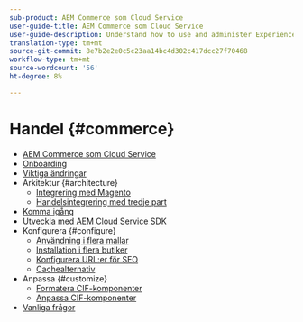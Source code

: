 ```yaml
---
sub-product: AEM Commerce som Cloud Service
user-guide-title: AEM Commerce som Cloud Service
user-guide-description: Understand how to use and administer Experience Manager Commerce as a Cloud Service.
translation-type: tm+mt
source-git-commit: 8e7b2e2e0c5c23aa14bc4d302c417dcc27f70468
workflow-type: tm+mt
source-wordcount: '56'
ht-degree: 8%

---
```



# Handel {#commerce}

+ [AEM Commerce som Cloud Service](/help/commerce-cloud/home.md)
+ [Onboarding](overview.md)
+ [Viktiga ändringar](changes.md)
+ Arkitektur {#architecture}
   + [Integrering med Magento](architecture/magento.md)
   + [Handelsintegrering med tredje part](architecture/third-party.md)
+ [Komma igång](getting-started.md)
+ [Utveckla med AEM Cloud Service SDK](develop.md)
+ Konfigurera {#configure}
   + [Användning i flera mallar](configuring/multi-template-usage.md)
   + [Installation i flera butiker](configuring/multi-store-setup.md)
   + [Konfigurera URL:er för SEO](configuring/advanced-url-configuration.md)
   + [Cachealternativ](configuring/caching.md)
+ Anpassa {#customize}
   + [Formatera CIF-komponenter](customizing/style-cif-component.md)
   + [Anpassa CIF-komponenter](customizing/customize-cif-components.md)
+ [Vanliga frågor](faq.md)
